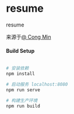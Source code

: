 # resume

resume

来源于[@ Cong Min](https://github.com/mcc108/congm.in)

#### Build Setup
``` bash

# 安装依赖
npm install

# 启动服务 localhost:8080
npm run serve

# 构建生产环境
npm run build
```
